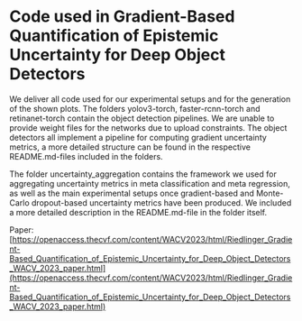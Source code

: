 # Code used in Gradient-Based Quantification of Epistemic Uncertainty for Deep Object Detectors

We deliver all code used for our experimental setups and for the generation of the shown plots.
The folders yolov3-torch, faster-rcnn-torch and retinanet-torch contain the object detection pipelines.
We are unable to provide weight files for the networks due to upload constraints.
The object detectors all implement a pipeline for computing gradient uncertainty metrics, a more detailed structure can be found in the respective README.md-files included in the folders.

The folder uncertainty_aggregation contains the framework we used for aggregating uncertainty metrics in meta classification and meta regression, as well as the main experimental setups once gradient-based and Monte-Carlo dropout-based uncertainty metrics have been produced.
We included a more detailed description in the README.md-file in the folder itself.

Paper: [https://openaccess.thecvf.com/content/WACV2023/html/Riedlinger_Gradient-Based_Quantification_of_Epistemic_Uncertainty_for_Deep_Object_Detectors_WACV_2023_paper.html](https://openaccess.thecvf.com/content/WACV2023/html/Riedlinger_Gradient-Based_Quantification_of_Epistemic_Uncertainty_for_Deep_Object_Detectors_WACV_2023_paper.html)
